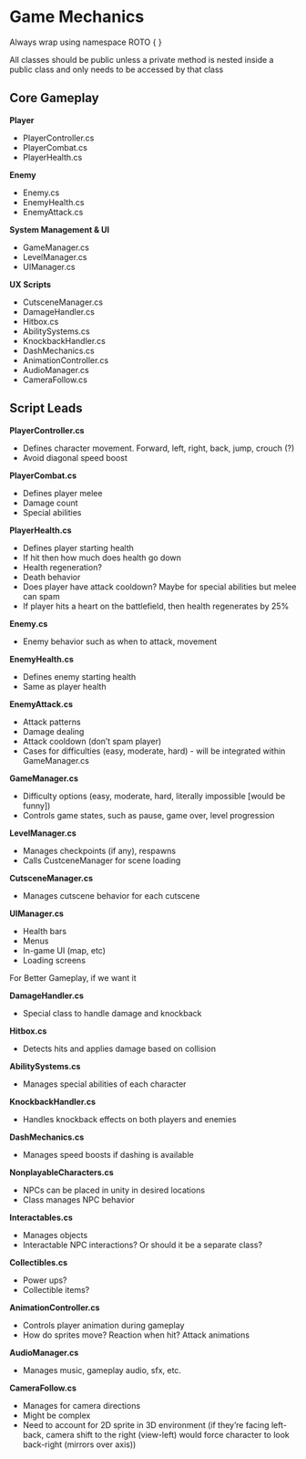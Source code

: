 # Game Mechanics

Always wrap using namespace ROTO { }

All classes should be public unless a private method is nested inside a public class and only needs to be accessed by that class


## Core Gameplay

**Player**
- PlayerController.cs
- PlayerCombat.cs
- PlayerHealth.cs

**Enemy**
- Enemy.cs
- EnemyHealth.cs
- EnemyAttack.cs

**System Management & UI**
- GameManager.cs
- LevelManager.cs
- UIManager.cs

**UX Scripts**
- CutsceneManager.cs
- DamageHandler.cs
- Hitbox.cs
- AbilitySystems.cs
- KnockbackHandler.cs
- DashMechanics.cs
- AnimationController.cs
- AudioManager.cs
- CameraFollow.cs

## Script Leads

**PlayerController.cs**
- Defines character movement. Forward, left, right, back, jump, crouch (?)
- Avoid diagonal speed boost

**PlayerCombat.cs**
- Defines player melee
- Damage count
- Special abilities

**PlayerHealth.cs**
- Defines player starting health
- If hit then how much does health go down
- Health regeneration?
- Death behavior
- Does player have attack cooldown? Maybe for special abilities but melee can spam
- If player hits a heart on the battlefield, then health regenerates by 25%

**Enemy.cs**
- Enemy behavior such as when to attack, movement

**EnemyHealth.cs**
- Defines enemy starting health
- Same as player health

**EnemyAttack.cs**
- Attack patterns 
- Damage dealing
- Attack cooldown (don’t spam player)
- Cases for difficulties (easy, moderate, hard) - will be integrated within GameManager.cs

**GameManager.cs**
- Difficulty options (easy, moderate, hard, literally impossible [would be funny])
- Controls game states, such as pause, game over, level progression

**LevelManager.cs**
- Manages checkpoints (if any), respawns
- Calls CustceneManager for scene loading

**CutsceneManager.cs**
- Manages cutscene behavior for each cutscene

**UIManager.cs**
- Health bars
- Menus
- In-game UI (map, etc)
- Loading screens


For Better Gameplay, if we want it

**DamageHandler.cs**
- Special class to handle damage and knockback

**Hitbox.cs**
- Detects hits and applies damage based on collision

**AbilitySystems.cs**
- Manages special abilities of each character

**KnockbackHandler.cs**
- Handles knockback effects on both players and enemies

**DashMechanics.cs**
- Manages speed boosts if dashing is available

**NonplayableCharacters.cs**
- NPCs can be placed in unity in desired locations
- Class manages NPC behavior

**Interactables.cs**
- Manages objects
- Interactable NPC interactions? Or should it be a separate class?

**Collectibles.cs**
- Power ups?
- Collectible items?

**AnimationController.cs**
- Controls player animation during gameplay
- How do sprites move? Reaction when hit? Attack animations

**AudioManager.cs**
- Manages music, gameplay audio, sfx, etc.

**CameraFollow.cs**
- Manages for camera directions
- Might be complex
- Need to account for 2D sprite in 3D environment (if they’re facing left-back, camera shift to the right (view-left) would force character to look back-right (mirrors over axis))
